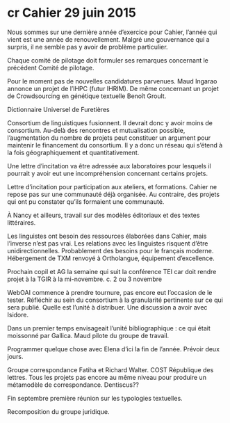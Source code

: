 # cr Cahier 29 juin 2015

Nous sommes sur une dernière année d’exercice pour Cahier, l’année qui vient est une année de renouvellement. Malgré une gouvernance qui a surpris, il ne semble pas y avoir de problème particulier.

Chaque comité de pilotage doit formuler ses remarques concernant le précédent Comité de pilotage.

Pour le moment pas de nouvelles candidatures parvenues. Maud Ingarao annonce un projet de l’IHPC (futur IHRIM). De même concernant un projet de Crowdsourcing en génétique textuelle Benoît Groult.

Dictionnaire Universel de Furetières

Consortium de linguistiques fusionnent. Il devrait donc y avoir moins de consortium. Au-delà des rencontres et mutualisation possible, l’augmentation du nombre de projets peut constituer un argument pour maintenir le financement du consortium. Il y a donc un réseau qui s’étend à la fois géographiquement et quantitativement.

Une lettre d’incitation va être adressée aux laboratoires pour lesquels il pourrait y avoir eut une incompréhension concernant certains projets.

Lettre d’incitation pour participation aux ateliers, et formations.
Cahier ne repose pas sur une communauté déjà organisée. Au contraire, des projets qui ont pu constater qu’ils formaient une communauté.

À Nancy et ailleurs, travail sur des modèles éditoriaux et des textes littéraires.

Les linguistes ont besoin des ressources élaborées dans Cahier, mais l’inverse n’est pas vrai. Les relations avec les linguistes risquent d’être unidirectionnelles.
Probablement des besoins pour le français moderne.
Hébergement de TXM renvoyé à Ortholangue, équipement d’excellence.

Prochain copil et AG la semaine qui suit la conférence TEI car doit rendre projet à la TGIR à la mi-novembre.
c. 2 ou 3 novembre

WebOAI commence à prendre tournure, pas encore eut l’occasion de le tester.
Réfléchir au sein du consortium à la granularité pertinente sur ce qui sera publié. Quelle est l’unité à distribuer. Une discussion a avoir avec Isidore.

Dans un premier temps envisageait l’unité bibliographique : ce qui était moissonné par Gallica.
Maud pilote du groupe de travail.

Programmer quelque chose avec Elena d’ici la fin de l’année. Prévoir deux jours.

Groupe correspondance Fatiha et Richard Walter. COST République des lettres. Tous les projets pas encore au même niveau pour produire un métamodèle de correspondance.
Dentiscus??

Fin septembre première réunion sur les typologies textuelles.

Recomposition du groupe juridique.
